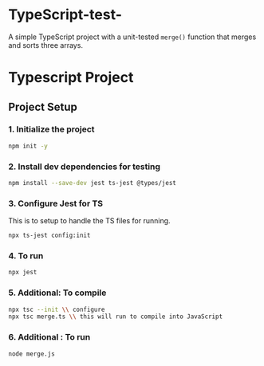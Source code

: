 # TypeScript-test-

A simple TypeScript project with a unit-tested `merge()` function that merges and sorts three arrays.

# Typescript Project
## Project Setup

### 1. Initialize the project 
```bash
npm init -y
```
### 2. Install dev dependencies for testing
```bash
npm install --save-dev jest ts-jest @types/jest
```

### 3. Configure Jest for TS
This is to setup to handle the TS files for running.
```bash
npx ts-jest config:init
```
### 4. To run 
```bash
npx jest
```
### 5. Additional: To compile
```bash
npx tsc --init \\ configure
npx tsc merge.ts \\ this will run to compile into JavaScript
```
### 6. Additional : To run
```bash
node merge.js
```